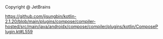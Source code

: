Copyright @ JetBrains

https://github.com/jisungbin/kotlin-2.1.20/blob/main/plugins/compose/compiler-hosted/src/main/java/androidx/compose/compiler/plugins/kotlin/ComposePlugin.kt#L559
